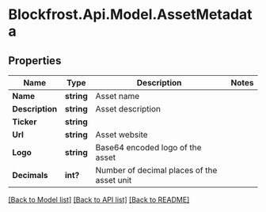 # Blockfrost.Api.Model.AssetMetadata
## Properties

Name | Type | Description | Notes
------------ | ------------- | ------------- | -------------
**Name** | **string** | Asset name | 
**Description** | **string** | Asset description | 
**Ticker** | **string** |  | 
**Url** | **string** | Asset website | 
**Logo** | **string** | Base64 encoded logo of the asset | 
**Decimals** | **int?** | Number of decimal places of the asset unit | 

[[Back to Model list]](../README.md#documentation-for-models) [[Back to API list]](../README.md#documentation-for-api-endpoints) [[Back to README]](../README.md)


